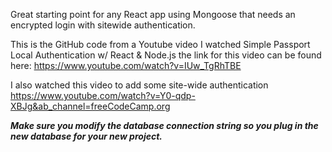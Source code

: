 Great starting point for any React app using Mongoose that needs an encrypted login with sitewide authentication.

This is the GitHub code from a Youtube video I watched Simple Passport Local Authentication w/ React & Node.js
the link for this video can be found here: https://www.youtube.com/watch?v=IUw_TgRhTBE

I also watched this video to add some site-wide authentication https://www.youtube.com/watch?v=Y0-qdp-XBJg&ab_channel=freeCodeCamp.org


***Make sure you modify the database connection string so you plug in the new database for your new project.***

